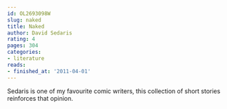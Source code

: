 ```yaml
---
id: OL2693098W
slug: naked
title: Naked
author: David Sedaris
rating: 4
pages: 304
categories:
- literature
reads:
- finished_at: '2011-04-01'
---
```

Sedaris is one of my favourite comic writers, this collection of short stories reinforces that opinion.
